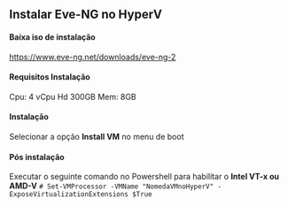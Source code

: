 ## Instalar Eve-NG no HyperV

#### Baixa iso de instalação
https://www.eve-ng.net/downloads/eve-ng-2

#### Requisitos Instalação

Cpu: 4 vCpu
Hd 300GB
Mem: 8GB

#### Instalação

Selecionar a opção **Install VM** no menu de boot

#### Pós instalação

Executar o seguinte comando no Powershell para habilitar o **Intel VT-x ou AMD-V**
```# Set-VMProcessor -VMName "NomedaVMnoHyperV" -ExposeVirtualizationExtensions $True```
